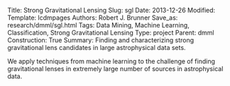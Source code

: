Title: Strong Gravitational Lensing
Slug: sgl
Date: 2013-12-26
Modified: 
Template: lcdmpages
Authors: Robert J. Brunner
Save_as: research/dmml/sgl.html
Tags: Data Mining, Machine Learning, Classification, Strong Gravitational Lensing
Type: project
Parent: dmml
Construction: True
Summary: Finding and characterizing strong gravitational lens candidates in large astrophysical data sets.

We apply techniques from machine learning to the challenge of
finding gravitational lenses in extremely large number of sources in astrophysical data.
